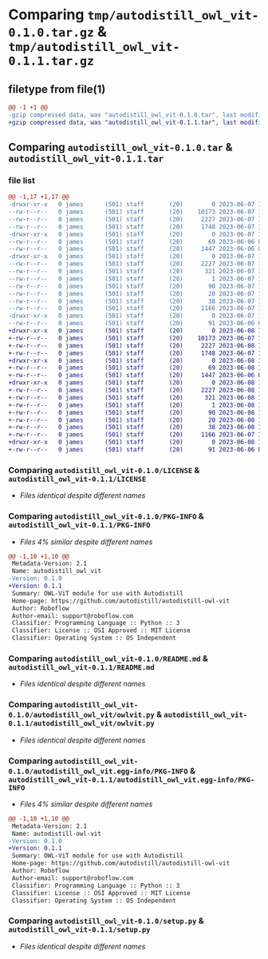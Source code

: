 # Comparing `tmp/autodistill_owl_vit-0.1.0.tar.gz` & `tmp/autodistill_owl_vit-0.1.1.tar.gz`

## filetype from file(1)

```diff
@@ -1 +1 @@
-gzip compressed data, was "autodistill_owl_vit-0.1.0.tar", last modified: Wed Jun  7 13:42:03 2023, max compression
+gzip compressed data, was "autodistill_owl_vit-0.1.1.tar", last modified: Thu Jun  8 14:00:34 2023, max compression
```

## Comparing `autodistill_owl_vit-0.1.0.tar` & `autodistill_owl_vit-0.1.1.tar`

### file list

```diff
@@ -1,17 +1,17 @@
-drwxr-xr-x   0 james      (501) staff       (20)        0 2023-06-07 13:42:03.107805 autodistill_owl_vit-0.1.0/
--rw-r--r--   0 james      (501) staff       (20)    10173 2023-06-07 13:04:07.000000 autodistill_owl_vit-0.1.0/LICENSE
--rw-r--r--   0 james      (501) staff       (20)     2227 2023-06-07 13:42:03.107651 autodistill_owl_vit-0.1.0/PKG-INFO
--rw-r--r--   0 james      (501) staff       (20)     1748 2023-06-07 13:40:23.000000 autodistill_owl_vit-0.1.0/README.md
-drwxr-xr-x   0 james      (501) staff       (20)        0 2023-06-07 13:42:03.105847 autodistill_owl_vit-0.1.0/autodistill_owl_vit/
--rw-r--r--   0 james      (501) staff       (20)       69 2023-06-06 08:41:04.000000 autodistill_owl_vit-0.1.0/autodistill_owl_vit/__init__.py
--rw-r--r--   0 james      (501) staff       (20)     1447 2023-06-06 09:25:50.000000 autodistill_owl_vit-0.1.0/autodistill_owl_vit/owlvit.py
-drwxr-xr-x   0 james      (501) staff       (20)        0 2023-06-07 13:42:03.107119 autodistill_owl_vit-0.1.0/autodistill_owl_vit.egg-info/
--rw-r--r--   0 james      (501) staff       (20)     2227 2023-06-07 13:42:03.000000 autodistill_owl_vit-0.1.0/autodistill_owl_vit.egg-info/PKG-INFO
--rw-r--r--   0 james      (501) staff       (20)      321 2023-06-07 13:42:03.000000 autodistill_owl_vit-0.1.0/autodistill_owl_vit.egg-info/SOURCES.txt
--rw-r--r--   0 james      (501) staff       (20)        1 2023-06-07 13:42:03.000000 autodistill_owl_vit-0.1.0/autodistill_owl_vit.egg-info/dependency_links.txt
--rw-r--r--   0 james      (501) staff       (20)       90 2023-06-07 13:42:03.000000 autodistill_owl_vit-0.1.0/autodistill_owl_vit.egg-info/requires.txt
--rw-r--r--   0 james      (501) staff       (20)       20 2023-06-07 13:42:03.000000 autodistill_owl_vit-0.1.0/autodistill_owl_vit.egg-info/top_level.txt
--rw-r--r--   0 james      (501) staff       (20)       38 2023-06-07 13:42:03.107851 autodistill_owl_vit-0.1.0/setup.cfg
--rw-r--r--   0 james      (501) staff       (20)     1166 2023-06-07 13:41:09.000000 autodistill_owl_vit-0.1.0/setup.py
-drwxr-xr-x   0 james      (501) staff       (20)        0 2023-06-07 13:42:03.107301 autodistill_owl_vit-0.1.0/test/
--rw-r--r--   0 james      (501) staff       (20)       91 2023-06-06 08:40:14.000000 autodistill_owl_vit-0.1.0/test/test_hello.py
+drwxr-xr-x   0 james      (501) staff       (20)        0 2023-06-08 14:00:34.103814 autodistill_owl_vit-0.1.1/
+-rw-r--r--   0 james      (501) staff       (20)    10173 2023-06-07 13:04:07.000000 autodistill_owl_vit-0.1.1/LICENSE
+-rw-r--r--   0 james      (501) staff       (20)     2227 2023-06-08 14:00:34.103682 autodistill_owl_vit-0.1.1/PKG-INFO
+-rw-r--r--   0 james      (501) staff       (20)     1748 2023-06-07 13:40:23.000000 autodistill_owl_vit-0.1.1/README.md
+drwxr-xr-x   0 james      (501) staff       (20)        0 2023-06-08 14:00:34.102079 autodistill_owl_vit-0.1.1/autodistill_owl_vit/
+-rw-r--r--   0 james      (501) staff       (20)       69 2023-06-08 14:00:26.000000 autodistill_owl_vit-0.1.1/autodistill_owl_vit/__init__.py
+-rw-r--r--   0 james      (501) staff       (20)     1447 2023-06-06 09:25:50.000000 autodistill_owl_vit-0.1.1/autodistill_owl_vit/owlvit.py
+drwxr-xr-x   0 james      (501) staff       (20)        0 2023-06-08 14:00:34.103224 autodistill_owl_vit-0.1.1/autodistill_owl_vit.egg-info/
+-rw-r--r--   0 james      (501) staff       (20)     2227 2023-06-08 14:00:34.000000 autodistill_owl_vit-0.1.1/autodistill_owl_vit.egg-info/PKG-INFO
+-rw-r--r--   0 james      (501) staff       (20)      321 2023-06-08 14:00:34.000000 autodistill_owl_vit-0.1.1/autodistill_owl_vit.egg-info/SOURCES.txt
+-rw-r--r--   0 james      (501) staff       (20)        1 2023-06-08 14:00:34.000000 autodistill_owl_vit-0.1.1/autodistill_owl_vit.egg-info/dependency_links.txt
+-rw-r--r--   0 james      (501) staff       (20)       90 2023-06-08 14:00:34.000000 autodistill_owl_vit-0.1.1/autodistill_owl_vit.egg-info/requires.txt
+-rw-r--r--   0 james      (501) staff       (20)       20 2023-06-08 14:00:34.000000 autodistill_owl_vit-0.1.1/autodistill_owl_vit.egg-info/top_level.txt
+-rw-r--r--   0 james      (501) staff       (20)       38 2023-06-08 14:00:34.103859 autodistill_owl_vit-0.1.1/setup.cfg
+-rw-r--r--   0 james      (501) staff       (20)     1166 2023-06-07 13:41:09.000000 autodistill_owl_vit-0.1.1/setup.py
+drwxr-xr-x   0 james      (501) staff       (20)        0 2023-06-08 14:00:34.103360 autodistill_owl_vit-0.1.1/test/
+-rw-r--r--   0 james      (501) staff       (20)       91 2023-06-06 08:40:14.000000 autodistill_owl_vit-0.1.1/test/test_hello.py
```

### Comparing `autodistill_owl_vit-0.1.0/LICENSE` & `autodistill_owl_vit-0.1.1/LICENSE`

 * *Files identical despite different names*

### Comparing `autodistill_owl_vit-0.1.0/PKG-INFO` & `autodistill_owl_vit-0.1.1/PKG-INFO`

 * *Files 4% similar despite different names*

```diff
@@ -1,10 +1,10 @@
 Metadata-Version: 2.1
 Name: autodistill_owl_vit
-Version: 0.1.0
+Version: 0.1.1
 Summary: OWL-ViT module for use with Autodistill
 Home-page: https://github.com/autodistill/autodistill-owl-vit
 Author: Roboflow
 Author-email: support@roboflow.com
 Classifier: Programming Language :: Python :: 3
 Classifier: License :: OSI Approved :: MIT License
 Classifier: Operating System :: OS Independent
```

### Comparing `autodistill_owl_vit-0.1.0/README.md` & `autodistill_owl_vit-0.1.1/README.md`

 * *Files identical despite different names*

### Comparing `autodistill_owl_vit-0.1.0/autodistill_owl_vit/owlvit.py` & `autodistill_owl_vit-0.1.1/autodistill_owl_vit/owlvit.py`

 * *Files identical despite different names*

### Comparing `autodistill_owl_vit-0.1.0/autodistill_owl_vit.egg-info/PKG-INFO` & `autodistill_owl_vit-0.1.1/autodistill_owl_vit.egg-info/PKG-INFO`

 * *Files 4% similar despite different names*

```diff
@@ -1,10 +1,10 @@
 Metadata-Version: 2.1
 Name: autodistill-owl-vit
-Version: 0.1.0
+Version: 0.1.1
 Summary: OWL-ViT module for use with Autodistill
 Home-page: https://github.com/autodistill/autodistill-owl-vit
 Author: Roboflow
 Author-email: support@roboflow.com
 Classifier: Programming Language :: Python :: 3
 Classifier: License :: OSI Approved :: MIT License
 Classifier: Operating System :: OS Independent
```

### Comparing `autodistill_owl_vit-0.1.0/setup.py` & `autodistill_owl_vit-0.1.1/setup.py`

 * *Files identical despite different names*

